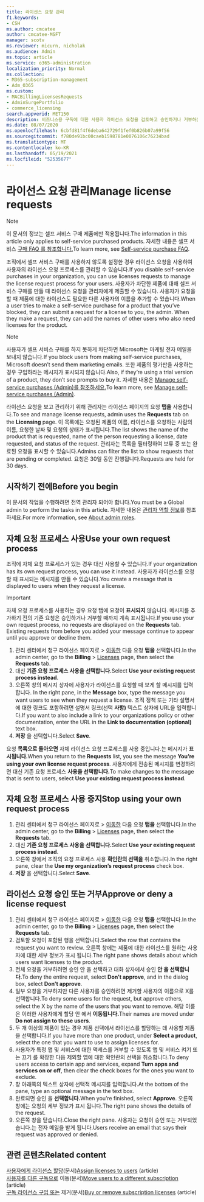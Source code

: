 ```yaml
---
title: 라이선스 요청 관리
f1.keywords:
- CSH
ms.author: cmcatee
author: cmcatee-MSFT
manager: scotv
ms.reviewer: micurn, nicholak
ms.audience: Admin
ms.topic: article
ms.service: o365-administration
localization_priority: Normal
ms.collection:
- M365-subscription-management
- Adm_O365
ms.custom:
- MACBillingLicensesRequests
- AdminSurgePortfolio
- commerce_licensing
search.appverid: MET150
description: 비즈니스용 구독에 대한 사용자 라이선스 요청을 검토하고 승인하거나 거부하는 Microsoft 365 방법을 알아보습니다.
ms.date: 08/07/2020
ms.openlocfilehash: 6cbfd81f4f6deba642729f1fef0b826b07a99f56
ms.sourcegitcommit: f780de91bc00caeb1598781e0076106c76234bad
ms.translationtype: MT
ms.contentlocale: ko-KR
ms.lasthandoff: 05/19/2021
ms.locfileid: "52535677"
---
```

# <a name="manage-license-requests"></a><span data-ttu-id="dd7a1-103">라이선스 요청 관리</span><span class="sxs-lookup"><span data-stu-id="dd7a1-103">Manage license requests</span></span>

> [!NOTE]
> <span data-ttu-id="dd7a1-104">이 문서의 정보는 셀프 서비스 구매 제품에만 적용됩니다.</span><span class="sxs-lookup"><span data-stu-id="dd7a1-104">The information in this article only applies to self-service purchased products.</span></span> <span data-ttu-id="dd7a1-105">자세한 내용은 셀프 서비스 [구매 FAQ 를 참조합니다.](../subscriptions/self-service-purchase-faq.yml)</span><span class="sxs-lookup"><span data-stu-id="dd7a1-105">To learn more, see [Self-service purchase FAQ](../subscriptions/self-service-purchase-faq.yml).</span></span>

<span data-ttu-id="dd7a1-106">조직에서 셀프 서비스 구매를 사용하지 않도록 설정한 경우 라이선스 요청을 사용하여 사용자의 라이선스 요청 프로세스를 관리할 수 있습니다.</span><span class="sxs-lookup"><span data-stu-id="dd7a1-106">If you disable self-service purchases in your organization, you can use licenses requests to manage the license request process for your users.</span></span> <span data-ttu-id="dd7a1-107">사용자가 차단한 제품에 대해 셀프 서비스 구매를 만들 때 라이선스 요청을 관리자에게 제출할 수 있습니다. 사용자가 요청을 할 때 제품에 대한 라이선스도 필요한 다른 사용자의 이름을 추가할 수 있습니다.</span><span class="sxs-lookup"><span data-stu-id="dd7a1-107">When a user tries to make a self-service purchase for a product that you’ve blocked, they can submit a request for a license to you, the admin. When they make a request, they can add the names of other users who also need licenses for the product.</span></span>

> [!NOTE]
> <span data-ttu-id="dd7a1-108">사용자가 셀프 서비스 구매를 하지 못하게 차단하면 Microsoft는 마케팅 전자 메일을 보내지 않습니다.</span><span class="sxs-lookup"><span data-stu-id="dd7a1-108">If you block users from making self-service purchases, Microsoft doesn’t send them marketing emails.</span></span> <span data-ttu-id="dd7a1-109">또한 제품의 평가판을 사용하는 경우 구입하라는 메시지가 표시되지 않습니다.</span><span class="sxs-lookup"><span data-stu-id="dd7a1-109">Also, if they’re using a trial version of a product, they don’t see prompts to buy it.</span></span> <span data-ttu-id="dd7a1-110">자세한 내용은 [Manage self-service purchases (Admin)를 참조하세요.](../subscriptions/manage-self-service-purchases-admins.md)</span><span class="sxs-lookup"><span data-stu-id="dd7a1-110">To learn more, see [Manage self-service purchases (Admin)](../subscriptions/manage-self-service-purchases-admins.md).</span></span>

<span data-ttu-id="dd7a1-111">라이선스 요청을 보고 관리하기 위해  관리자는 라이선스 페이지의 요청 **탭을** 사용합니다.</span><span class="sxs-lookup"><span data-stu-id="dd7a1-111">To see and manage license requests, admin uses the **Requests** tab on the **Licensing** page.</span></span> <span data-ttu-id="dd7a1-112">이 목록에는 요청된 제품의 이름, 라이선스를 요청하는 사람의 이름, 요청한 날짜 및 요청의 상태가 표시됩니다.</span><span class="sxs-lookup"><span data-stu-id="dd7a1-112">The list shows the name of the product that is requested, name of the person requesting a license, date requested, and status of the request.</span></span> <span data-ttu-id="dd7a1-113">관리자는 목록을 필터링하여 보류 중 또는 완료된 요청을 표시할 수 있습니다.</span><span class="sxs-lookup"><span data-stu-id="dd7a1-113">Admins can filter the list to show requests that are pending or completed.</span></span> <span data-ttu-id="dd7a1-114">요청은 30일 동안 진행됩니다.</span><span class="sxs-lookup"><span data-stu-id="dd7a1-114">Requests are held for 30 days.</span></span>

## <a name="before-you-begin"></a><span data-ttu-id="dd7a1-115">시작하기 전에</span><span class="sxs-lookup"><span data-stu-id="dd7a1-115">Before you begin</span></span>

<span data-ttu-id="dd7a1-116">이 문서의 작업을 수행하려면 전역 관리자 되어야 합니다.</span><span class="sxs-lookup"><span data-stu-id="dd7a1-116">You must be a Global admin to perform the tasks in this article.</span></span> <span data-ttu-id="dd7a1-117">자세한 내용은 [관리자 역할 정보](../../admin/add-users/about-admin-roles.md)를 참조하세요.</span><span class="sxs-lookup"><span data-stu-id="dd7a1-117">For more information, see [About admin roles](../../admin/add-users/about-admin-roles.md).</span></span>

## <a name="use-your-own-request-process"></a><span data-ttu-id="dd7a1-118">자체 요청 프로세스 사용</span><span class="sxs-lookup"><span data-stu-id="dd7a1-118">Use your own request process</span></span>

<span data-ttu-id="dd7a1-119">조직에 자체 요청 프로세스가 있는 경우 대신 사용할 수 있습니다.</span><span class="sxs-lookup"><span data-stu-id="dd7a1-119">If your organization has its own request process, you can use it instead.</span></span> <span data-ttu-id="dd7a1-120">사용자가 라이선스를 요청할 때 표시되는 메시지를 만들 수 있습니다.</span><span class="sxs-lookup"><span data-stu-id="dd7a1-120">You create a message that is displayed to users when they request a license.</span></span>

> [!IMPORTANT]
> <span data-ttu-id="dd7a1-121">자체 요청 프로세스를 사용하는 경우 요청 탭에 요청이 **표시되지** 않습니다. 메시지를 추가하기 전의 기존 요청은 승인하거나 거부할 때까지 계속 표시됩니다.</span><span class="sxs-lookup"><span data-stu-id="dd7a1-121">If you use your own request process, no requests are displayed on the **Requests** tab. Existing requests from before you added your message continue to appear until you approve or decline them.</span></span>

1. <span data-ttu-id="dd7a1-122">관리 센터에서 청구 라이선스 페이지로  >  <a href="https://go.microsoft.com/fwlink/p/?linkid=842264" target="_blank">이동한</a> 다음 요청 **탭을** 선택합니다.</span><span class="sxs-lookup"><span data-stu-id="dd7a1-122">In the admin center, go to the **Billing** > <a href="https://go.microsoft.com/fwlink/p/?linkid=842264" target="_blank">Licenses</a> page, then select the **Requests** tab.</span></span>
2. <span data-ttu-id="dd7a1-123">대신 **기존 요청 프로세스 사용을 선택합니다.**</span><span class="sxs-lookup"><span data-stu-id="dd7a1-123">Select **Use your existing request process instead**.</span></span>
3. <span data-ttu-id="dd7a1-124">오른쪽 창의 메시지 상자에 사용자가 라이선스를 요청할 때 보게 할 메시지를 입력합니다. </span><span class="sxs-lookup"><span data-stu-id="dd7a1-124">In the right pane, in the **Message** box, type the message you want users to see when they request a license.</span></span> <span data-ttu-id="dd7a1-125">조직 정책 또는 기타 설명서에 대한 링크도 포함하려면 설명서 링크(선택 **사항)** 텍스트 상자에 URL을 입력합니다.</span><span class="sxs-lookup"><span data-stu-id="dd7a1-125">If you want to also include a link to your organizations policy or other documentation, enter the URL in the **Link to documentation (optional)** text box.</span></span>
4. <span data-ttu-id="dd7a1-126">**저장** 을 선택합니다.</span><span class="sxs-lookup"><span data-stu-id="dd7a1-126">Select **Save**.</span></span>

<span data-ttu-id="dd7a1-127">요청 **목록으로 돌아오면** 자체 라이선스 요청 프로세스를 사용 중입니다.는 메시지가 **표시됩니다.**</span><span class="sxs-lookup"><span data-stu-id="dd7a1-127">When you return to the **Requests** list, you see the message **You’re using your own license request process**.</span></span> <span data-ttu-id="dd7a1-128">사용자에게 전송된 메시지를 변경하려면 대신 기존 요청 프로세스 **사용을 선택합니다.**</span><span class="sxs-lookup"><span data-stu-id="dd7a1-128">To make changes to the message that is sent to users, select **Use your existing request process instead**.</span></span>

## <a name="stop-using-your-own-request-process"></a><span data-ttu-id="dd7a1-129">자체 요청 프로세스 사용 중지</span><span class="sxs-lookup"><span data-stu-id="dd7a1-129">Stop using your own request process</span></span>

1. <span data-ttu-id="dd7a1-130">관리 센터에서 청구 라이선스 페이지로  >  <a href="https://go.microsoft.com/fwlink/p/?linkid=842264" target="_blank">이동한</a> 다음 요청 **탭을** 선택합니다.</span><span class="sxs-lookup"><span data-stu-id="dd7a1-130">In the admin center, go to the **Billing** > <a href="https://go.microsoft.com/fwlink/p/?linkid=842264" target="_blank">Licenses</a> page, then select the **Requests** tab.</span></span>
2. <span data-ttu-id="dd7a1-131">대신 **기존 요청 프로세스 사용을 선택합니다.**</span><span class="sxs-lookup"><span data-stu-id="dd7a1-131">Select **Use your existing request process instead**.</span></span>
3. <span data-ttu-id="dd7a1-132">오른쪽 창에서 조직의 요청 프로세스 사용 **확인란의 선택을** 취소합니다.</span><span class="sxs-lookup"><span data-stu-id="dd7a1-132">In the right pane, clear the **Use my organization’s request process** check box.</span></span>
4. <span data-ttu-id="dd7a1-133">**저장** 을 선택합니다.</span><span class="sxs-lookup"><span data-stu-id="dd7a1-133">Select **Save**.</span></span>

## <a name="approve-or-deny-a-license-request"></a><span data-ttu-id="dd7a1-134">라이선스 요청 승인 또는 거부</span><span class="sxs-lookup"><span data-stu-id="dd7a1-134">Approve or deny a license request</span></span>

1. <span data-ttu-id="dd7a1-135">관리 센터에서 청구 라이선스 페이지로  >  <a href="https://go.microsoft.com/fwlink/p/?linkid=842264" target="_blank">이동한</a> 다음 요청 **탭을** 선택합니다.</span><span class="sxs-lookup"><span data-stu-id="dd7a1-135">In the admin center, go to the **Billing** > <a href="https://go.microsoft.com/fwlink/p/?linkid=842264" target="_blank">Licenses</a> page, then select the **Requests** tab.</span></span>
2. <span data-ttu-id="dd7a1-136">검토할 요청이 포함된 행을 선택합니다.</span><span class="sxs-lookup"><span data-stu-id="dd7a1-136">Select the row that contains the request you want to review.</span></span> <span data-ttu-id="dd7a1-137">오른쪽 창에는 제품에 대한 라이선스를 원하는 사용자에 대한 세부 정보가 표시 됩니다.</span><span class="sxs-lookup"><span data-stu-id="dd7a1-137">The right pane shows details about which users want licenses to the product.</span></span>
3. <span data-ttu-id="dd7a1-138">전체 요청을 거부하려면 승인 안 을 선택하고 대화 상자에서 승인 **안 을 선택합니다.**</span><span class="sxs-lookup"><span data-stu-id="dd7a1-138">To deny the entire request, select **Don’t approve**, and in the dialog box, select **Don’t approve**.</span></span>
4. <span data-ttu-id="dd7a1-139">일부 요청을 거부하지만 다른 사용자를 승인하려면 제거할 사용자의 이름으로 X를 선택합니다.</span><span class="sxs-lookup"><span data-stu-id="dd7a1-139">To deny some users for the request, but approve others, select the X by the name of the users that you want to remove.</span></span> <span data-ttu-id="dd7a1-140">해당 이름은 이러한 사용자에게 할당 안 에서 **이동됩니다.**</span><span class="sxs-lookup"><span data-stu-id="dd7a1-140">Their names are moved under **Do not assign to these users**.</span></span>
5. <span data-ttu-id="dd7a1-141">두 개 이상의 제품이 있는 경우 제품 선택에서 라이선스를 할당하는 데 사용할 제품을 선택합니다.</span><span class="sxs-lookup"><span data-stu-id="dd7a1-141">If you have more than one product, under **Select a product**, select the one that you want to use to assign licenses for.</span></span>
6. <span data-ttu-id="dd7a1-142">사용자가 특정 앱 및 서비스에 대한 액세스를 거부할 수 있도록 앱 및 서비스 켜기 또는 끄기 를 확장한 다음 제외할 앱에 대한 확인란의 선택을 취소합니다.</span><span class="sxs-lookup"><span data-stu-id="dd7a1-142">To deny users access to certain app and services, expand **Turn apps and services on or off**, then clear the check boxes for the ones you want to exclude.</span></span>
7. <span data-ttu-id="dd7a1-143">창 아래쪽의 텍스트 상자에 선택적 메시지를 입력합니다.</span><span class="sxs-lookup"><span data-stu-id="dd7a1-143">At the bottom of the pane, type an optional message in the text box.</span></span>
8. <span data-ttu-id="dd7a1-144">완료되면 승인 을 **선택합니다.**</span><span class="sxs-lookup"><span data-stu-id="dd7a1-144">When you’re finished, select **Approve**.</span></span> <span data-ttu-id="dd7a1-145">오른쪽 창에는 요청의 세부 정보가 표시 됩니다.</span><span class="sxs-lookup"><span data-stu-id="dd7a1-145">The right pane shows the details of the request.</span></span>
9. <span data-ttu-id="dd7a1-146">오른쪽 창을 닫습니다.</span><span class="sxs-lookup"><span data-stu-id="dd7a1-146">Close the right pane.</span></span>
    <span data-ttu-id="dd7a1-147">사용자는 요청이 승인 또는 거부되었습니다.는 전자 메일을 받게 됩니다.</span><span class="sxs-lookup"><span data-stu-id="dd7a1-147">Users receive an email that says their request was approved or denied.</span></span>

## <a name="related-content"></a><span data-ttu-id="dd7a1-148">관련 콘텐츠</span><span class="sxs-lookup"><span data-stu-id="dd7a1-148">Related content</span></span>

<span data-ttu-id="dd7a1-149">[사용자에게 라이선스 할당](../../admin/manage/assign-licenses-to-users.md)(문서)</span><span class="sxs-lookup"><span data-stu-id="dd7a1-149">[Assign licenses to users](../../admin/manage/assign-licenses-to-users.md) (article)</span></span>\
<span data-ttu-id="dd7a1-150">[사용자를 다른 구독으로](../subscriptions/move-users-different-subscription.md) 이동(문서)</span><span class="sxs-lookup"><span data-stu-id="dd7a1-150">[Move users to a different subscription](../subscriptions/move-users-different-subscription.md) (article)</span></span>\
<span data-ttu-id="dd7a1-151">[구독 라이선스 구입 또는](buy-licenses.md) 제거(문서)</span><span class="sxs-lookup"><span data-stu-id="dd7a1-151">[Buy or remove subscription licenses](buy-licenses.md) (article)</span></span>

